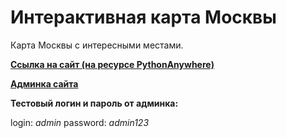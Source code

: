 <h1>Интерактивная карта Москвы</h1>
<p>Карта Москвы с интересными местами.</p>
<p><b><a href="http://azabirov.pythonanywhere.com/">Ссылка на сайт (на ресурсе PythonAnywhere)</a></b></p>
<p><b><a href="http://azabirov.pythonanywhere.com/admin">Админка сайта</a></b></p>
<p><b>Тестовый логин и пароль от админка:</b><p>
<p>login: <i>admin</i> password: <i>admin123</i></p>
